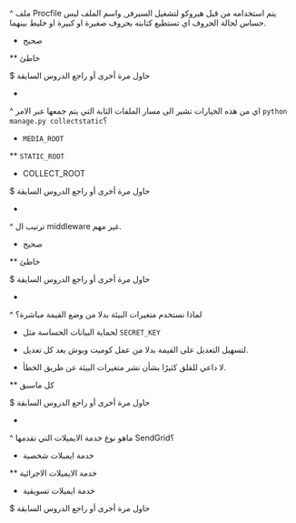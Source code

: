 ^ ملف Procfile يتم استخدامه من قبل هيروكو لتشغيل السيرفر, واسم الملف ليس حساس لحالة الحروف اي تستطيع كتابته بحروف صغيرة او كبيرة او خليط بينهما.

* صحيح

** خاطئ

$ حاول مرة أخرى أو راجع الدروس السابقة

-

^ اي من هذه الخيارات تشير الى مسار الملفات الثابة التي يتم جمعها عبر الامر `python manage.py collectstatic`؟

* `MEDIA_ROOT`

** `STATIC_ROOT`

* COLLECT_ROOT

$ حاول مرة أخرى أو راجع الدروس السابقة

-

^ ترتيب ال middleware غير مهم.

* صحيح

** خاطئ

$ حاول مرة أخرى أو راجع الدروس السابقة

-

^ لماذا نستخدم متغيرات البيئة بدلا من وضع القيمة مباشرة؟

* لحماية البيانات الحساسة مثل `SECRET_KEY`

* لتسهيل التعديل على القيمة بدلا من عمل كوميت وبوش بعد كل تعديل.

* لا داعي للقلق كثيرًا بشأن نشر متغيرات البيئة عن طريق الخطأ.

** كل ماسبق

$ حاول مرة أخرى أو راجع الدروس السابقة

-

^ ماهو نوع خدمة الايميلات التي تقدمها SendGrid؟

* خدمة ايميلات شخصية

** خدمة الايميلات الاجرائية

* خدمة ايميلات تسويقية

$ حاول مرة أخرى أو راجع الدروس السابقة